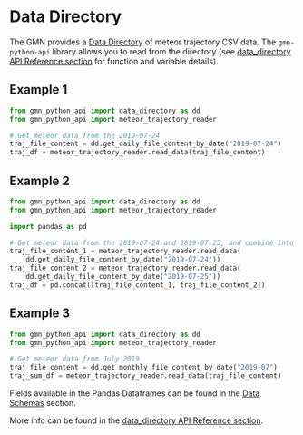 # Data Directory

The GMN provides
a [Data Directory](https://globalmeteornetwork.org/data/traj_summary_data/) of meteor 
trajectory CSV data. The `gmn-python-api` library allows you to read from the
directory (see
[data_directory API Reference section](autoapi/gmn_python_api/data_directory/index) for 
function and variable details).

## Example 1

```python
from gmn_python_api import data_directory as dd
from gmn_python_api import meteor_trajectory_reader

# Get meteor data from the 2019-07-24
traj_file_content = dd.get_daily_file_content_by_date("2019-07-24")
traj_df = meteor_trajectory_reader.read_data(traj_file_content)
```

## Example 2

```python
from gmn_python_api import data_directory as dd
from gmn_python_api import meteor_trajectory_reader

import pandas as pd

# Get meteor data from the 2019-07-24 and 2019-07-25, and combine into a single dataframe
traj_file_content_1 = meteor_trajectory_reader.read_data(
    dd.get_daily_file_content_by_date("2019-07-24"))
traj_file_content_2 = meteor_trajectory_reader.read_data(
    dd.get_daily_file_content_by_date("2019-07-25"))
traj_df = pd.concat([traj_file_content_1, traj_file_content_2])
```

## Example 3

```python
from gmn_python_api import data_directory as dd
from gmn_python_api import meteor_trajectory_reader

# Get meteor data from July 2019
traj_file_content = dd.get_monthly_file_content_by_date("2019-07")
traj_sum_df = meteor_trajectory_reader.read_data(traj_file_content)
```

Fields available in the Pandas Dataframes can be found in the 
[Data Schemas](./data_schemas.md) section.

More info can be found in the 
[data_directory API Reference section](autoapi/gmn_python_api/data_directory/index).
